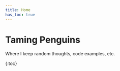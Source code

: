 ```yaml
---
title: Home
has_toc: true
---
```

# Taming Penguins

Where I keep random thoughts, code examples, etc.

{:toc}